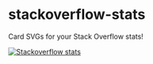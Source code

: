 # stackoverflow-stats

Card SVGs for your Stack Overflow stats!

[![Stackoverflow stats](https://stackoverflow-stats.vercel.app/api?userId=16142497&theme=Dark)](https://stackoverflow.com/users/16142497)
